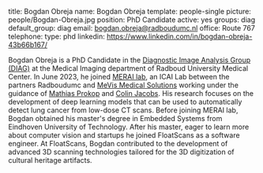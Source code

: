 title: Bogdan Obreja
name: Bogdan Obreja
template: people-single
picture: people/Bogdan-Obreja.jpg
position: PhD Candidate
active: yes
groups: diag
default_group: diag
email: bogdan.obreja@radboudumc.nl
office: Route 767
telephone:
type: phd
linkedin: https://www.linkedin.com/in/bogdan-obreja-43b66b167/

Bogdan Obreja is a PhD Candidate in the [Diagnostic Image Analysis Group (DIAG)](https://www.diagnijmegen.nl/) at the Medical Imaging department of Radboud University Medical Center. In June 2023, he joined [MERAI lab](https://www.diagnijmegen.nl/projects/merai/), an ICAI Lab between the partners Radboudumc and [MeVis Medical Solutions](https://www.mevis.de) working under the guidance of [Mathias Prokop](https://www.diagnijmegen.nl/people/mathias-prokop/) and [Colin Jacobs](https://www.diagnijmegen.nl/people/colin-jacobs/). His research focuses on the development of deep learning models that can be used to automatically detect lung cancer from low-dose CT scans.
Before joining MERAI lab, Bogdan obtained his master's degree in Embedded Systems from Eindhoven University of Technology. After his master, eager to learn more about computer vision and startups he joined FloatScans as a software engineer. At FloatScans, Bogdan contributed to the development of advanced 3D scanning technologies tailored for the 3D digitization of cultural heritage artifacts.
